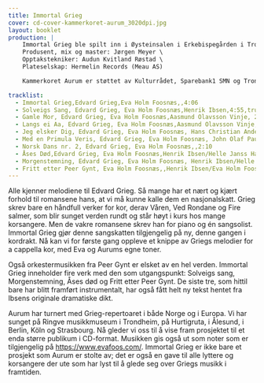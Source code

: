 ```yaml
---
title: Immortal Grieg
cover: cd-cover-kammerkoret-aurum_3020dpi.jpg
layout: booklet
production: |
    Immortal Grieg ble spilt inn i Øysteinsalen i Erkebispegården i Trondheim 24.-26.mai 2024. \
    Produsent, mix og master: Jørgen Meyer \
    Opptakstekniker: Audun Kvitland Røstad \
    Plateselskap: Hermelin Records (Meau AS)

    Kammerkoret Aurum er støttet av Kulturrådet, Sparebank1 SMN og Trondheim Kommune. 

tracklist:
  - Immortal Grieg,Edvard Grieg,Eva Holm Foosnæs,,4:06
  - Solveigs Sang, Edvard Grieg, Eva Holm Foosnæs,Henrik Ibsen,4:55,true
  - Gamle Mor, Edvard Grieg, Eva Holm Foosnæs,Aasmund Olavsson Vinje, 2:22,true
  - Langs ei Aa, Edvard Grieg, Eva Holm Foosnæs,Aasmund Olavsson Vinje,2:31, true
  - Jeg elsker Dig, Edvard Grieg, Eva Holm Foosnæs, Hans Christian Andersen,2:41,true
  - Med en Primula Veris, Edvard Grieg, Eva Holm Foosnæs, John Olaf Paulsen,2:09,true
  - Norsk Dans nr. 2, Edvard Grieg, Eva Holm Foosnæs,,2:10
  - Åses Død,Edvard Grieg, Eva Holm Foosnæs,Henrik Ibsen/Helle Janss Haugli,4:02,true
  - Morgenstemning, Edvard Grieg, Eva Holm Foosnæs, Henrik Ibsen/Helle Janss Haugli, 4:19,true
  - Fritt etter Peer Gynt, Eva Holm Foosnæs,,Henrik Ibsen/Eva Holm Foosnæs, 3:50,true
---
```

Alle kjenner melodiene til Edvard Grieg. Så mange har et nært og kjært forhold til romansene hans, at vi må kunne kalle dem en nasjonalskatt. Grieg skrev bare en håndfull verker for kor, derav Våren, Ved Rondane og Fire salmer, som blir sunget verden rundt og står høyt i kurs hos mange korsangere. Men de vakre romansene skrev han for piano og én sangsolist. Immortal Grieg gjør denne sangskatten tilgjengelig på ny, denne gangen i kordrakt. Nå kan vi for første gang oppleve et knippe av Griegs melodier for a cappella kor, med Eva og Aurums egne toner. 

Også orkestermusikken fra Peer Gynt er elsket av en hel verden. Immortal Grieg inneholder fire verk med den som utgangspunkt: Solveigs sang, Morgenstemning, Åses død og Fritt etter Peer Gynt. De siste tre, som hittil bare har blitt framført instrumentalt, har også fått helt ny tekst hentet fra Ibsens originale dramatiske dikt. 

Aurum har turnert med Grieg-repertoaret i både Norge og i Europa. Vi har sunget på Ringve musikkmuseum i Trondheim, på Hurtigruta, i Ålesund, i Berlin, Köln og Strasbourg. Nå gleder vi oss til å vise fram prosjektet til et enda større publikum i CD-format. Musikken gis også ut som noter som er tilgjengelig på https://www.evafoos.com/. Immortal Grieg er ikke bare et prosjekt som Aurum er stolte av; det er også en gave til alle lyttere og korsangere der ute som har lyst til å glede seg over Griegs musikk i framtiden. 

